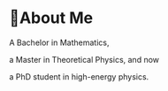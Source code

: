 # 🤖About Me
A Bachelor in Mathematics,

a Master in Theoretical Physics, and now

a PhD student in high-energy physics. 


